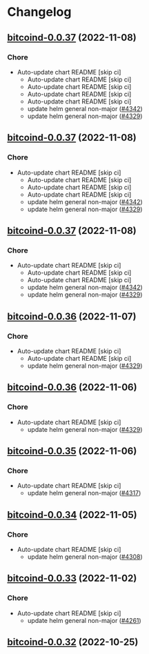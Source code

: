 # Changelog



## [bitcoind-0.0.37](https://github.com/truecharts/charts/compare/bitcoind-0.0.35...bitcoind-0.0.37) (2022-11-08)

### Chore

- Auto-update chart README [skip ci]
  - Auto-update chart README [skip ci]
  - Auto-update chart README [skip ci]
  - Auto-update chart README [skip ci]
  - Auto-update chart README [skip ci]
  - update helm general non-major ([#4342](https://github.com/truecharts/charts/issues/4342))
  - update helm general non-major ([#4329](https://github.com/truecharts/charts/issues/4329))




## [bitcoind-0.0.37](https://github.com/truecharts/charts/compare/bitcoind-0.0.35...bitcoind-0.0.37) (2022-11-08)

### Chore

- Auto-update chart README [skip ci]
  - Auto-update chart README [skip ci]
  - Auto-update chart README [skip ci]
  - Auto-update chart README [skip ci]
  - update helm general non-major ([#4342](https://github.com/truecharts/charts/issues/4342))
  - update helm general non-major ([#4329](https://github.com/truecharts/charts/issues/4329))




## [bitcoind-0.0.37](https://github.com/truecharts/charts/compare/bitcoind-0.0.35...bitcoind-0.0.37) (2022-11-08)

### Chore

- Auto-update chart README [skip ci]
  - Auto-update chart README [skip ci]
  - Auto-update chart README [skip ci]
  - update helm general non-major ([#4342](https://github.com/truecharts/charts/issues/4342))
  - update helm general non-major ([#4329](https://github.com/truecharts/charts/issues/4329))




## [bitcoind-0.0.36](https://github.com/truecharts/charts/compare/bitcoind-0.0.35...bitcoind-0.0.36) (2022-11-07)

### Chore

- Auto-update chart README [skip ci]
  - Auto-update chart README [skip ci]
  - update helm general non-major ([#4329](https://github.com/truecharts/charts/issues/4329))




## [bitcoind-0.0.36](https://github.com/truecharts/charts/compare/bitcoind-0.0.35...bitcoind-0.0.36) (2022-11-06)

### Chore

- Auto-update chart README [skip ci]
  - update helm general non-major ([#4329](https://github.com/truecharts/charts/issues/4329))




## [bitcoind-0.0.35](https://github.com/truecharts/charts/compare/bitcoind-0.0.34...bitcoind-0.0.35) (2022-11-06)

### Chore

- Auto-update chart README [skip ci]
  - update helm general non-major ([#4317](https://github.com/truecharts/charts/issues/4317))




## [bitcoind-0.0.34](https://github.com/truecharts/charts/compare/bitcoind-0.0.33...bitcoind-0.0.34) (2022-11-05)

### Chore

- Auto-update chart README [skip ci]
  - update helm general non-major ([#4308](https://github.com/truecharts/charts/issues/4308))




## [bitcoind-0.0.33](https://github.com/truecharts/charts/compare/bitcoind-0.0.32...bitcoind-0.0.33) (2022-11-02)

### Chore

- Auto-update chart README [skip ci]
  - update helm general non-major ([#4261](https://github.com/truecharts/charts/issues/4261))




## [bitcoind-0.0.32](https://github.com/truecharts/charts/compare/bitcoind-0.0.31...bitcoind-0.0.32) (2022-10-25)


